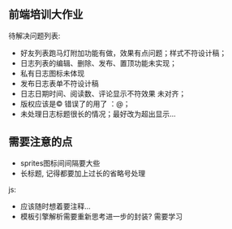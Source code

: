 ## 前端培训大作业

待解决问题列表:

- 好友列表跑马灯附加功能有做，效果有点问题；样式不符设计稿；
- 日志列表的编辑、删除、发布、置顶功能未实现；
- 私有日志图标未体现
- 发布日志表单不符设计稿
- 日志日期时间、阅读数、评论显示不符效果 未对齐；
- 版权应该是© 错误了的用了 ：@；
- 未处理日志标题很长的情况；最好改为超出显示...

## 需要注意的点

- sprites图标间间隔要大些
- 长标题, 记得都要加上过长的省略号处理

js:

- 应该随时想着要注释...
- 模板引擎解析需要重新思考进一步的封装? 需要学习